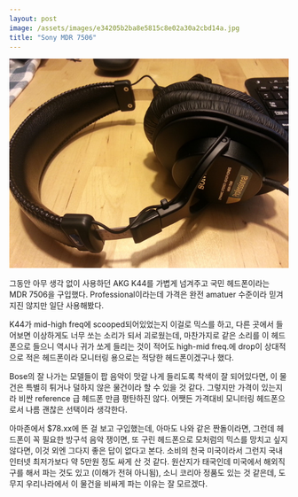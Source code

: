 ```yaml
---
layout: post
image: /assets/images/e34205b2ba8e5815c8e02a30a2cbd14a.jpg
title: "Sony MDR 7506"
---
```




![image](/assets/images/e34205b2ba8e5815c8e02a30a2cbd14a.jpg)


그동안 아무 생각 없이 사용하던 AKG K44를 가볍게 넘겨주고 국민 헤드폰이라는 MDR 7506을 구입했다. Professional이라는데 가격은 완전 amatuer 수준이라 믿겨지진 않지만 일단 사용해봤다. 



K44가 mid-high freq에 scooped되어있었는지 이걸로 믹스를 하고, 다른 곳에서 들어보면 이상하게도 너무 쏘는 소리가 되서 괴로웠는데, 마찬가지로 같은 소리를 이 헤드폰으로 들으니 역시나 귀가 쏘게 들리는 것이 적어도 high-mid freq.에 drop이 상대적으로 적은 헤드폰이라 모니터링 용으로는 적당한 헤드폰이겠구나 했다. 


Bose의 잘 나가는 모델들이 팝 음악이 맛갈 나게 들리도록 착색이 잘 되어있다면, 이 물건은 특별히 튀거나 덜하지 않은 물건이라 할 수 있을 것 같다. 그렇지만 가격이 있는지라 비싼 reference 급 헤드폰 만큼 평탄하진 않다. 어쨋든 가격대비 모니터링 헤드폰으로서 나름 괜찮은 선택이라 생각한다. 


아마존에서 $78.xx에 뜬 걸 보고 구입했는데, 아마도 나와 같은 짠돌이라면, 그런데 헤드폰이 꼭 필요한 방구석 음악 쟁이면, 또 구린 헤드폰으로 모처럼의 믹스를 망치고 싶지 않다면, 이것 외엔 그다지 좋은 답이 없다고 본다. 소비의 천국 미국이라서 그런지 국내 인터넷 최저가보다 약 5만원 정도 싸게 산 것 같다. 원산지가 태국인데 미국에서 해외직구를 해서 파는 것도 있고 (이해가 전혀 아니됨), 소니 코리아 정품도 있는 것 같은데, 도무지 우리나라에서 이 물건을 비싸게 파는 이유는 잘 모르겠다.






